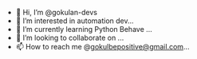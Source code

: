 - 👋 Hi, I’m @gokulan-devs
- 👀 I’m interested in automation dev...
- 🌱 I’m currently learning Python Behave ...
- 💞️ I’m looking to collaborate on ...
- 📫 How to reach me @gokulbepositive@gmail.com...

<!---
gokulan-devs/gokulan-devs is a ✨ special ✨ repository because its `README.md` (this file) appears on your GitHub profile.
You can click the Preview link to take a look at your changes.
--->

